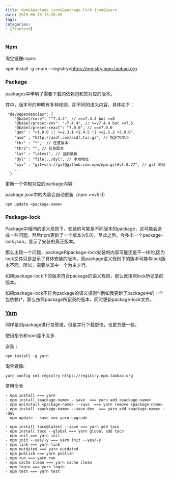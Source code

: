 ```yaml
---
title: Npm&&package.json&&package-lock.json&&yarn
date: 2019-06-15 13:28:55
tags:
categories:
- [frontend]
---
```


### Npm

淘宝镜像cnpm:

 npm install -g cnpm --registry=https://registry.npm.taobao.org

### Package

packages中申明了需要下载的依赖包和其对应的版本。

其中，版本号的申明有多种规则，即不同的语义内容，具体如下：

```
 "devDependencies": {
    "@babel/core": "^7.4.4", // >=v7.4.4 but <v8
    "@babel/preset-env": "~7.4.4", // >=v7.4.4 but <v7.5
    "@babel/preset-react": "7.0.0", // ==v7.0.0
    "qux" : "<1.0.0 || >=2.3.1 <2.4.5 || >=2.5.2 <3.0.0", 
    "asd" : "http://asdf.com/asdf.tar.gz", // 指定包地址
    "thr" : "*",  // 任意版本
    "thr2": "", // 任意版本
    "lat" : "latest", // 当前最新
    "dyl" : "file:../dyl", // 本地地址
    "xyz" : "git+ssh://git@github.com:npm/npm.git#v1.0.27", // git 地址
    ...
  }
```



更新一个包和对应的package内容:

package.json中的内容会自动更新（npm >=v5.0)

```
npm update <package.name>
```



### Package-lock

Package中相同的语义规则下，安装的可能是不同版本的package，这可能会造成一些问题。然后npm更新了一个版本(v5.0)，至此之后，会多出一个package-lock.json，显示了安装的真正版本。

那么出现一个问题，package和package-lock安装的内容可能还是不一样的,因为lock文件只是显示了具体安装的版本，而package语义规则下的版本可能与lock版本不同，所以，需要以其中一个为主才行。

如果package-lock下的版本符合package的语义规则，那么就按照lock所记录的版本。

如果package-lock不符合package的语义规则*(例如我更新了package中的一个包依赖)*，那么按照package所记录的版本，同时更新package-lock文件。

### [Yarn](<https://yarnpkg.com/zh-Hant/>)

同样是对package进行包管理，但是并行下载更快，也更方便一些。

使用指令和npm差不太多.

安装：

```
npm install -g yarn
```

淘宝镜像:

```
yarn config set registry https://registry.npm.taobao.org
```

常用命令

```
- npm install === yarn
- npm install <package-name> --save  === yarn add <package-name>
- npm uninstall <package-name> --save  === yarn remove <package-name>
- npm install <package-name> --save-dev  === yarn add <package-name> --dev
- npm update --save === yarn upgrade

- npm install taco@latest --save === yarn add taco
- npm install taco --global === yarn global add taco
- npm init === yarn init
- npm init --yes/-y === yarn init --yes/-y
- npm link === yarn link
- npm outdated === yarn outdated
- npm publish === yarn publish
- npm run === yarn run
- npm cache clean === yarn cache clean
- npm login === yarn login
- npm test === yarn test
```

